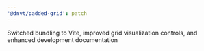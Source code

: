 ```yaml
---
'@dnvt/padded-grid': patch
---
```


Switched bundling to Vite, improved grid visualization controls, and enhanced development documentation
